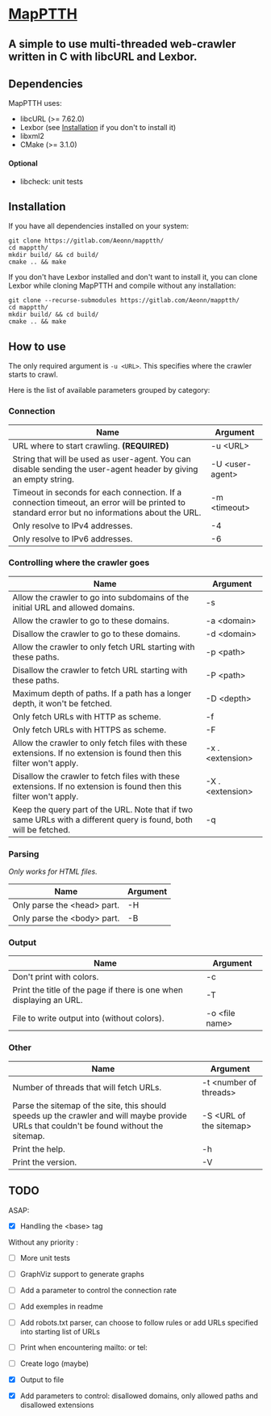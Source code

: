 [MapPTTH](https://gitlab.com/Aeonn/mapptth/ "MapPTTH gitlab")
====

A simple to use multi-threaded web-crawler written in C with libcURL and Lexbor.
---

## Dependencies

MapPTTH uses:

- libcURL (>= 7.62.0)
- Lexbor (see [Installation](#installation) if you don't to install it)
- libxml2
- CMake (>= 3.1.0)

#### Optional

- libcheck: unit tests

## Installation

If you have all dependencies installed on your system:

```
git clone https://gitlab.com/Aeonn/mapptth/
cd mapptth/
mkdir build/ && cd build/
cmake .. && make
```

If you don't have Lexbor installed and don't want to install it, you can clone Lexbor while cloning MapPTTH and compile without any installation:

```
git clone --recurse-submodules https://gitlab.com/Aeonn/mapptth/
cd mapptth/
mkdir build/ && cd build/
cmake .. && make
```

## How to use

The only required argument is ```-u <URL>```. This specifies where the crawler starts to crawl.

Here is the list of available parameters grouped by category:

### Connection

| Name | Argument |
| --- | --- |
| URL where to start crawling. __(REQUIRED)__ | -u \<URL> |
| String that will be used as user-agent. You can disable sending the user-agent header by giving an empty string. | -U \<user-agent> |
| Timeout in seconds for each connection. If a connection timeout, an error will be printed to standard error but no informations about the URL. | -m \<timeout> |
| Only resolve to IPv4 addresses. | -4 |
| Only resolve to IPv6 addresses. | -6 |


### Controlling where the crawler goes

| Name | Argument |
| --- | --- |
| Allow the crawler to go into subdomains of the initial URL and allowed domains. | -s |
| Allow the crawler to go to these domains. | -a \<domain> |
| Disallow the crawler to go to these domains. | -d \<domain> |
| Allow the crawler to only fetch URL starting with these paths. | -p \<path> |
| Disallow the crawler to fetch URL starting with these paths. | -P \<path> |
| Maximum depth of paths. If a path has a longer depth, it won't be fetched. | -D \<depth> |
| Only fetch URLs with HTTP as scheme. | -f |
| Only fetch URLs with HTTPS as scheme. | -F |
| Allow the crawler to only fetch files with these extensions. If no extension is found then this filter won't apply. | -x .\<extension> |
| Disallow the crawler to fetch files with these extensions. If no extension is found then this filter won't apply. | -X .\<extension> |
| Keep the query part of the URL. Note that if two same URLs with a different query is found, both will be fetched. | -q |


### Parsing

_Only works for HTML files._

| Name | Argument |
| --- | --- |
| Only parse the \<head> part. | -H |
| Only parse the \<body> part. | -B |


### Output

| Name | Argument |
| --- | --- |
| Don't print with colors. | -c |
| Print the title of the page if there is one when displaying an URL. | -T |
| File to write output into (without colors). | -o \<file name> |


### Other

| Name | Argument |
| --- | --- |
| Number of threads that will fetch URLs. | -t \<number of threads> |
| Parse the sitemap of the site, this should speeds up the crawler and will maybe provide URLs that couldn't be found without the sitemap. | -S \<URL of the sitemap> |
| Print the help. | -h |
| Print the version. | -V |


## TODO

ASAP:

- [X] Handling the \<base\> tag


Without any priority :

- [ ] More unit tests

- [ ] GraphViz support to generate graphs

- [ ] Add a parameter to control the connection rate

- [ ] Add exemples in readme

- [ ] Add robots.txt parser, can choose to follow rules or add URLs specified into starting list of URLs

- [ ] Print when encountering mailto: or tel:

- [ ] Create logo (maybe)

- [X] Output to file

- [X] Add parameters to control: disallowed domains, only allowed paths and disallowed extensions
